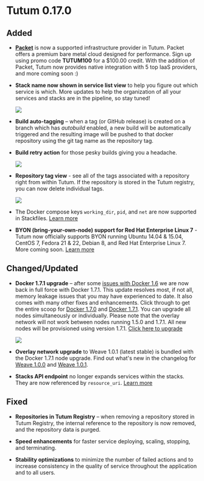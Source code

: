 # Tutum 0.17.0

## Added 

- **[Packet](http://packet.net)** is now a supported infrastructure provider in Tutum. Packet offers a premium bare metal cloud designed for performance. Sign up using promo code **TUTUM100** for a $100.00 credit. With the addition of Packet, Tutum now provides native integration with 5 top IaaS providers, and more coming soon :) 
 
- **Stack name now shown in service list view** to help you figure out which service is which. More updates to help the organization of all your services and stacks are in the pipeline, so stay tuned! 

  ![](http://s.tutum.co.s3.amazonaws.com/changelog/0.17.0/stackname_in_service_list.png)

- **Build auto-tagging** – when a tag (or GitHub release) is created on a branch which has *autobuild* enabled, a new build will be automatically triggered and the resulting image will be pushed to that docker repository using the git tag name as the repository tag.

- **Build retry action** for those pesky builds giving you a headache. 

  ![](http://s.tutum.co.s3.amazonaws.com/changelog/0.17.0/build_retry.png)

- **Repository tag view** - see all of the tags associated with a repository right from within Tutum. If the repository is stored in the Tutum registry, you can now delete individual tags. 

  ![](http://s.tutum.co.s3.amazonaws.com/changelog/0.17.0/tag_list.png)

- The Docker compose keys `working_dir`, `pid`, and `net` are now supported in Stackfiles. [Learn more](https://tutum.freshdesk.com/support/solutions/articles/5000583471)

- **BYON (bring-your-own-node) support for Red Hat Enterprise Linux 7** - Tutum now officially supports BYON running Ubuntu 14.04 & 15.04, CentOS 7, Fedora 21 & 22, Debian 8, and Red Hat Enterprise Linux 7. More coming soon. [Learn more](https://github.com/tutumcloud/tutum-agent)


## Changed/Updated

- **Docker 1.7.1 upgrade** – after some [issues with Docker 1.6](http://blog.tutum.co/2015/07/28/docker-engine-in-tutum-a-tale-of-three-versions/) we are now back in full force with Docker 1.7.1. This update resolves most, if not all, memory leakage issues that you may have experienced to date. It also comes with many other fixes and enhancements. Click through to get the entire scoop for [Docker 1.7.0](https://github.com/docker/docker/blob/master/CHANGELOG.md#170-2015-06-16) and [Docker 1.7.1](https://github.com/docker/docker/blob/master/CHANGELOG.md#171-2015-07-14). You can upgrade all nodes simultaneously or individually. Please note that the overlay network will not work between nodes running 1.5.0 and 1.7.1. All new nodes will be provisioned using version 1.7.1. [Click here to upgrade](https://dashboard.tutum.co/node/cluster/list/)

  ![](http://s.tutum.co.s3.amazonaws.com/changelog/0.17.0/0.17.0.png)

- **Overlay network upgrade** to Weave 1.0.1 (latest stable) is bundled with the Docker 1.7.1 node upgrade. Find out what's new in the changelog for [Weave 1.0.0](https://github.com/weaveworks/weave/releases/tag/v1.0.0) and [Weave 1.0.1](https://github.com/weaveworks/weave/releases/tag/v1.0.1).

- **Stacks API endpoint** no longer expands services within the stacks. They are now referenced by `resource_uri`. [Learn more](https://docs.tutum.co/v2/api/?http#stacks)

## Fixed

- **Repositories in Tutum Registry** – when removing a repository stored in Tutum Registry, the internal reference to the repository is now removed, and the repository data is purged.

- **Speed enhancements** for faster service deploying, scaling, stopping, and terminating. 

- **Stability optimizations** to minimize the number of failed actions and to increase consistency in the quality of service throughout the application and to all users. 
